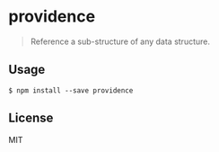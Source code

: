 # providence

> Reference a sub-structure of any data structure.

## Usage

```
$ npm install --save providence
```

## License

MIT
